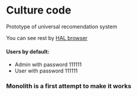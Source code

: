 # Culture code
Prototype of universal recomendation system

You can see rest by [HAL browser](http://localhost:8080/browser/index.html#/)

#### Users by default:
- Admin with password 111111
- User with password 111111

### Monolith is a first attempt to make it works
